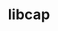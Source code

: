 ---
title: "libcap"
layout: cache
categories: [package, develop]
meta: {"compilers": ["cce@18.0.0", "gcc@10.5.0", "gcc@11.4.0", "gcc@13.3.0", "intel-oneapi-compilers@2025.1.0"], "num_specs": 20, "num_specs_by_stack": {"developer-tools-aarch64-linux-gnu": 3, "developer-tools-x86_64_v3-linux-gnu": 3, "e4s": 3, "e4s-cray-rhel": 3, "e4s-neoverse-v2": 3, "e4s-oneapi": 5, "root": 20}, "oss": ["centos7", "rhel8", "ubuntu22.04"], "platforms": ["linux"], "stacks": ["developer-tools-aarch64-linux-gnu", "developer-tools-x86_64_v3-linux-gnu", "e4s", "e4s-cray-rhel", "e4s-neoverse-v2", "e4s-oneapi", "root"], "targets": ["aarch64", "neoverse_v2", "x86_64_v3"], "versions": ["2.69"]}
spec_details: [{"compiler": "gcc@11.4.0", "hash": "2iecfgftmpm6rjzehve226zcjvy2db5c", "os": "ubuntu22.04", "platform": "linux", "size": "-", "stacks": ["e4s", "root"], "target": "x86_64_v3", "variants": ["build_system=makefile"], "versions": ["2.69"]}, {"compiler": "intel-oneapi-compilers@2025.1.0", "hash": "3yzzbyakjze5lt4vluvtt4zqy66chosh", "os": "ubuntu22.04", "platform": "linux", "size": "-", "stacks": ["e4s-oneapi", "root"], "target": "x86_64_v3", "variants": ["build_system=makefile"], "versions": ["2.69"]}, {"compiler": "cce@18.0.0", "hash": "a22vc4uapso4k3pet73qp5jyiujb4etz", "os": "rhel8", "platform": "linux", "size": "-", "stacks": ["e4s-cray-rhel", "root"], "target": "x86_64_v3", "variants": ["build_system=makefile"], "versions": ["2.69"]}, {"compiler": "gcc@10.5.0", "hash": "bhzccdl3ea4hsgpozbvzeuuh7syxxs2b", "os": "centos7", "platform": "linux", "size": "-", "stacks": ["developer-tools-x86_64_v3-linux-gnu", "root"], "target": "x86_64_v3", "variants": ["build_system=makefile"], "versions": ["2.69"]}, {"compiler": "gcc@11.4.0", "hash": "evhwbccqzb5awfaoygchbxav5m37l3hq", "os": "ubuntu22.04", "platform": "linux", "size": "-", "stacks": ["e4s", "root"], "target": "x86_64_v3", "variants": ["build_system=makefile"], "versions": ["2.69"]}, {"compiler": "gcc@13.3.0", "hash": "iq7islfyv33vqr4vndoz4e4mb63symsz", "os": "rhel8", "platform": "linux", "size": "-", "stacks": ["developer-tools-aarch64-linux-gnu", "root"], "target": "aarch64", "variants": ["build_system=makefile"], "versions": ["2.69"]}, {"compiler": "gcc@11.4.0", "hash": "iu4crqpaaxymeurmn54lzqagavhx64ke", "os": "ubuntu22.04", "platform": "linux", "size": "-", "stacks": ["e4s-neoverse-v2", "root"], "target": "neoverse_v2", "variants": ["build_system=makefile"], "versions": ["2.69"]}, {"compiler": "gcc@13.3.0", "hash": "j2ea7wsasn6oasckzqkrwap3tka7654l", "os": "rhel8", "platform": "linux", "size": "-", "stacks": ["developer-tools-aarch64-linux-gnu", "root"], "target": "aarch64", "variants": ["build_system=makefile"], "versions": ["2.69"]}, {"compiler": "intel-oneapi-compilers@2025.1.0", "hash": "jbooyhqjjqj6zqd5szp57iczz6w2j22w", "os": "ubuntu22.04", "platform": "linux", "size": "-", "stacks": ["e4s-oneapi", "root"], "target": "x86_64_v3", "variants": ["build_system=makefile"], "versions": ["2.69"]}, {"compiler": "cce@18.0.0", "hash": "llfco25k7w6c73vobz46775y2wabymab", "os": "rhel8", "platform": "linux", "size": "-", "stacks": ["e4s-cray-rhel", "root"], "target": "x86_64_v3", "variants": ["build_system=makefile"], "versions": ["2.69"]}, {"compiler": "gcc@10.5.0", "hash": "lqbr4rsa56d6klu762btkz7cnyzu7zy6", "os": "centos7", "platform": "linux", "size": "-", "stacks": ["developer-tools-x86_64_v3-linux-gnu", "root"], "target": "x86_64_v3", "variants": ["build_system=makefile"], "versions": ["2.69"]}, {"compiler": "intel-oneapi-compilers@2025.1.0", "hash": "nwa6g662cemkzujxwec4va2bbvppkbz5", "os": "ubuntu22.04", "platform": "linux", "size": "-", "stacks": ["e4s-oneapi", "root"], "target": "x86_64_v3", "variants": ["build_system=makefile"], "versions": ["2.69"]}, {"compiler": "intel-oneapi-compilers@2025.1.0", "hash": "pyg2gr2wpijxol55jd2p3z2sapsdt43d", "os": "ubuntu22.04", "platform": "linux", "size": "-", "stacks": ["e4s-oneapi", "root"], "target": "x86_64_v3", "variants": ["build_system=makefile"], "versions": ["2.69"]}, {"compiler": "intel-oneapi-compilers@2025.1.0", "hash": "q7a4vamjvslgcre5iwqyjgkau2pcraqf", "os": "ubuntu22.04", "platform": "linux", "size": "-", "stacks": ["e4s-oneapi", "root"], "target": "x86_64_v3", "variants": ["build_system=makefile"], "versions": ["2.69"]}, {"compiler": "cce@18.0.0", "hash": "qahxf6aj7xk6yireukxyvyzv6ywes6np", "os": "rhel8", "platform": "linux", "size": "-", "stacks": ["e4s-cray-rhel", "root"], "target": "x86_64_v3", "variants": ["build_system=makefile"], "versions": ["2.69"]}, {"compiler": "gcc@11.4.0", "hash": "qayclpxvb2r37p7uzu5arzwmljvlrdyr", "os": "ubuntu22.04", "platform": "linux", "size": "-", "stacks": ["e4s", "root"], "target": "x86_64_v3", "variants": ["build_system=makefile"], "versions": ["2.69"]}, {"compiler": "gcc@10.5.0", "hash": "qjev3gy63qkel3ze4yh6cbfyt4zlgmwz", "os": "centos7", "platform": "linux", "size": "-", "stacks": ["developer-tools-x86_64_v3-linux-gnu", "root"], "target": "x86_64_v3", "variants": ["build_system=makefile"], "versions": ["2.69"]}, {"compiler": "gcc@11.4.0", "hash": "r5qmcfdkgxkinyum74a3fyslffw7zsbn", "os": "ubuntu22.04", "platform": "linux", "size": "-", "stacks": ["e4s-neoverse-v2", "root"], "target": "neoverse_v2", "variants": ["build_system=makefile"], "versions": ["2.69"]}, {"compiler": "gcc@11.4.0", "hash": "s72qeyu637txez3ywt57jsnmdsdusrgs", "os": "ubuntu22.04", "platform": "linux", "size": "-", "stacks": ["e4s-neoverse-v2", "root"], "target": "neoverse_v2", "variants": ["build_system=makefile"], "versions": ["2.69"]}, {"compiler": "gcc@13.3.0", "hash": "ve5ag7oqzdatvt25pbyyz5iaq3pb4apz", "os": "rhel8", "platform": "linux", "size": "-", "stacks": ["developer-tools-aarch64-linux-gnu", "root"], "target": "aarch64", "variants": ["build_system=makefile"], "versions": ["2.69"]}]
---